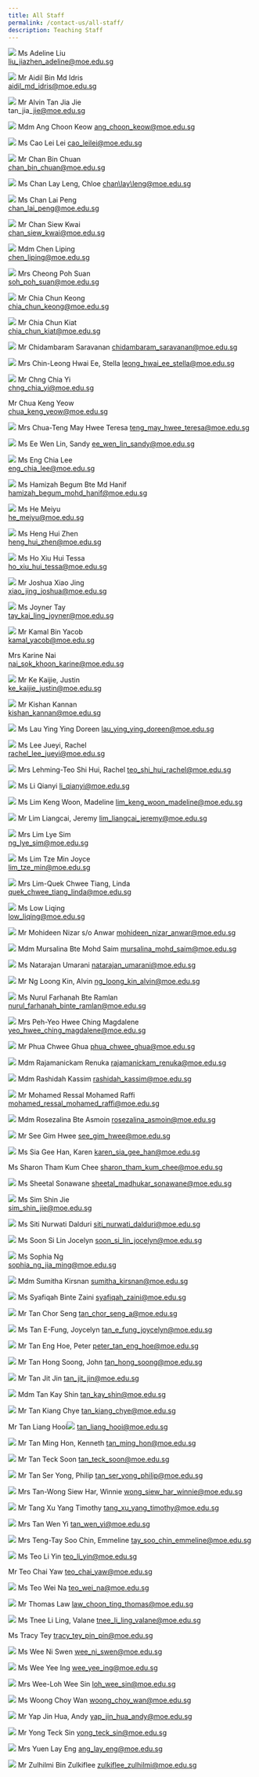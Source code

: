 ```yaml
---
title: All Staff
permalink: /contact-us/all-staff/
description: Teaching Staff
---
```

![](/images/Ms%20Liu%20Jiazhen%20Adeline.jpg)
Ms Adeline Liu  
[liu\_jiazhen\_adeline@moe.edu.sg](mailto:liu_jiazhen_adeline@moe.edu.sg)


![](/images/Mr%20Aidil%20Bin%20Md%20Idris.jpeg)
Mr Aidil Bin Md Idris      
 [aidil\_md\_idris@moe.edu.sg](mailto:aidil_md_idris@moe.edu.sg)

![](/images/Alvin%20Tan.jpeg)
Mr Alvin Tan Jia Jie     
tan\_jia\_jie@moe.edu.sg

![](/images/Mdm%20Ang%20Choon%20Keow.jpeg)
Mdm Ang Choon Keow [ang\_choon\_keow@moe.edu.sg](mailto:ang_choon_keow@moe.edu.sg)


![](/images/CAOLEILEI.jpeg)
Ms Cao Lei Lei                                                                                                       [cao\_leilei@moe.edu.sg](mailto:cao_leilei@moe.edu.sg)

![](/images/mr%20chan%20bin%20chuan.jpeg)
Mr Chan Bin Chuan                          
[chan\_bin\_chuan@moe.edu.sg](mailto:chan_bin_chuan@moe.edu.sg)


![](/images/Ms%20Chan%20Lay%20Leng.jpeg)
Ms Chan Lay Leng, Chloe
[chan\lay\leng@moe.edu.sg](mailto:chanlayleng@moe.edu.sg)

![](/images/ms%20chan%20lai%20peng.jpeg)
Ms Chan Lai Peng  
[chan\_lai\_peng@moe.edu.sg](mailto:chan_lai_peng@moe.edu.sg)

![](/images/Mr%20Chan%20Siew%20Kwai.jpeg)
Mr Chan Siew Kwai            
[chan\_siew\_kwai@moe.edu.sg](mailto:chan_siew_kwai@moe.edu.sg)

![](/images/Mdm%20Chen%20Liping.jpeg)
Mdm Chen Liping  
[chen\_liping@moe.edu.sg](mailto:chen_liping@moe.edu.sg)

![](/images/Mrs%20Cheong%20Poh%20Suan.jpeg)
Mrs Cheong Poh Suan   
[soh\_poh\_suan@moe.edu.sg](mailto:soh_poh_suan@moe.edu.sg)

![](/images/Mr%20Chia%20Chun%20Keong.jpeg)
Mr Chia Chun Keong  
[chia\_chun\_keong@moe.edu.sg](mailto:chia_chun_keong@moe.edu.sg)

![](/images/Mr%20Chia%20Chun%20Kiat.jpeg)
Mr Chia Chun Kiat   
[chia\_chun\_kiat@moe.edu.sg](mailto:chia_chun_kiat@moe.edu.sg)

![](/images/Mr%20Chidambaram%20Saravanan.jpeg)
Mr Chidambaram Saravanan 
[chidambaram\_saravanan@moe.edu.sg](mailto:chidambaram_saravanan@moe.edu.sg)

![](/images/Mrs%20Chin%20Leong%20Hwai%20Ee%20Stella.jpeg)
Mrs Chin-Leong Hwai Ee, Stella 
[leong\_hwai\_ee\_stella@moe.edu.sg](mailto:leong_hwai_ee_stella@moe.edu.sg)

![](/images/mr%20chng%20chia%20yii.jpeg)
Mr Chng Chia Yi    
[chng\_chia\_yi@moe.edu.sg](mailto:chng_chia_yi@moe.edu.sg)


Mr Chua Keng Yeow  
[chua\_keng\_yeow@moe.edu.sg](mailto:chua_keng_yeow@moe.edu.sg)

![](/images/Mrs%20Chua%20Teng%20May%20Hwee%20Teresa.jpeg)
Mrs Chua-Teng May Hwee Teresa
[teng\_may\_hwee\_teresa@moe.edu.sg](mailto:teng_may_hwee_teresa@moe.edu.sg)

![](/images/ms%20sandy%20ee.jpeg)
Ms Ee Wen Lin, Sandy 
[ee\_wen\_lin\_sandy@moe.edu.sg](mailto:ee_wen_lin_sandy@moe.edu.sg)

![](/images/Ms%20Eng%20Chia%20Lee.jpeg)
Ms Eng Chia Lee    
[eng\_chia\_lee@moe.edu.sg](mailto:eng_chia_lee@moe.edu.sg)

![](/images/Ms%20Hamizah%20Begum%20Bte%20Md%20Hanif.jpeg)
Ms Hamizah Begum Bte Md Hanif 
[hamizah\_begum\_mohd\_hanif@moe.edu.sg](mailto:hamizah_begum_mohd_hanif@moe.edu.sg)

![](/images/Ms%20He%20Meiyu.jpeg)
Ms He Meiyu        
[he\_meiyu@moe.edu.sg](mailto:he_meiyu@moe.edu.sg)

![](/images/Ms%20Heng%20Hui%20Zhen.jpeg)
Ms Heng Hui Zhen    
[heng\_hui\_zhen@moe.edu.sg](mailto:heng_hui_zhen@moe.edu.sg)

![](/images/Ms%20Ho%20Xiu%20Hui,%20Tessa.jpg)
Ms Ho Xiu Hui Tessa   
[ho\_xiu\_hui\_tessa@moe.edu.sg](mailto:ho_xiu_hui_tessa@moe.edu.sg)

![](/images/Mr%20Xiao%20Jing%20Joshua.jpg)
Mr Joshua Xiao Jing       
[xiao\_jing\_joshua@moe.edu.sg](mailto:xiao_jing_joshua@moe.edu.sg)

![](/images/ms%20joyner%20tay%20kai%20ling.jpeg)
Ms Joyner Tay        
[tay\_kai\_ling\_joyner@moe.edu.sg](mailto:tay_kai_ling_joyner@moe.edu.sg)

![](/images/Mr%20Kamal%20Bin%20Yacob.jpeg)
Mr Kamal Bin Yacob   
[kamal\_yacob@moe.edu.sg](mailto:kamal_yacob@moe.edu.sg)

Mrs Karine Nai  
nai_sok_khoon_karine@moe.edu.sg

![](/images/Mr%20Ke%20Kaijie%20Justin.jpeg)
Mr Ke Kaijie, Justin   
[ke\_kaijie\_justin@moe.edu.sg](mailto:ke_kaijie_justin@moe.edu.sg)

![](/images/Kishan%20School%20Website.jpeg)
Mr Kishan Kannan  
[kishan\_kannan@moe.edu.sg](mailto:kishan_kannan@moe.edu.sg)

![](/images/Doreen.png)
Ms Lau Ying Ying Doreen
[lau\_ying\_ying\_doreen@moe.edu.sg](mailto:lau_ying_ying_doreen@moe.edu.sg)

![](/images/miss%20rachel%20lee%20jueyi.jpeg)
Ms Lee Jueyi, Rachel    
[rachel\_lee\_jueyi@moe.edu.sg](mailto:rachel_lee_jueyi@moe.edu.sg)

![](/images/Mrs%20Lehming%20Teo%20Shi%20Hui%20Rachel.jpeg)
Mrs Lehming-Teo Shi Hui, Rachel
[teo\_shi\_hui\_rachel@moe.edu.sg](mailto:teo_shi_hui_rachel@moe.edu.sg)

![](/images/Ms%20Li%20Qianyi.jpeg)
Ms Li Qianyi
li_qianyi@moe.edu.sg

![](/images/Ms%20Lim%20Keng%20Woon%20Madeline.jpeg)
Ms Lim Keng Woon, Madeline
lim_keng_woon_madeline@moe.edu.sg

![](/images/Mr%20Jeremy.jpeg)
Mr Lim Liangcai, Jeremy
lim_liangcai_jeremy@moe.edu.sg
 
![](/images/mrs%20ng%20lye%20sim.jpeg)
Mrs Lim Lye Sim  
ng_lye_sim@moe.edu.sg 
 
![](/images/ms%20lim%20tze%20min%20joyce_1.jpeg)
Ms Lim Tze Min Joyce    
lim_tze_min@moe.edu.sg


![](/images/Mrs%20Lim%20Quek%20Chwee%20Tiang%20Linda.jpeg)
Mrs Lim-Quek Chwee Tiang, Linda
quek_chwee_tiang_linda@moe.edu.sg

![](/images/Ms%20Low%20Li%20Qing.jpg)
Ms Low Liqing    
low_liqing@moe.edu.sg

![](/images/Mr%20Mohideeen%20Nizar.jpeg)
Mr Mohideen Nizar s/o Anwar
mohideen_nizar_anwar@moe.edu.sg
 
 ![](/images/Mdm%20Mursalina.jpeg)
Mdm Mursalina Bte Mohd Saim
mursalina_mohd_saim@moe.edu.sg

![](/images/Mdm%20Natarajan%20Umarani%20(Teacher).jpg)
Ms Natarajan Umarani 
natarajan_umarani@moe.edu.sg

![](/images/Mr%20Ng%20Loong%20Kin,%20Alvin.jpg)
Mr Ng Loong Kin, Alvin
ng_loong_kin_alvin@moe.edu.sg

![](/images/Ms%20Nurul%20Farhanah%20Bte%20Ramlan.jpg)
Ms Nurul Farhanah Bte Ramlan
nurul_farhanah_binte_ramlan@moe.edu.sg

![](/images/Mrs%20Peh%20Yeo%20Hwee%20Ching%20Magdelene.jpeg)
Mrs Peh-Yeo Hwee Ching Magdalene
yeo_hwee_ching_magdalene@moe.edu.sg

![](/images/mr%20phua%20chwee%20ghua.jpeg)
Mr Phua Chwee Ghua
phua_chwee_ghua@moe.edu.sg 

![](/images/Mdm%20Rajamanickam.jpeg)
Mdm Rajamanickam Renuka
rajamanickam_renuka@moe.edu.sg

![](/images/Mdm%20Rashidah%20Kassim.jpeg)
Mdm Rashidah Kassim
rashidah_kassim@moe.edu.sg

![](/images/Mr%20Mohamed%20Ressal.jpeg)
Mr Mohamed Ressal Mohamed Raffi
mohamed_ressal_mohamed_raffi@moe.edu.sg

![](/images/Mdm%20Rosezalina.jpeg)
Mdm Rosezalina Bte Asmoin
rosezalina_asmoin@moe.edu.sg

![](/images/Mr%20See%20Gim%20Hwee%20(1).jpg)
Mr See Gim Hwee
see_gim_hwee@moe.edu.sg 

![](/images/Ms%20Sia%20Gee%20Han.jpeg)
Ms Sia Gee Han, Karen
karen_sia_gee_han@moe.edu.sg


Ms Sharon Tham Kum Chee
sharon_tham_kum_chee@moe.edu.sg

![](/images/Mdm%20Sheetal%20Sonawane.jpeg)
Ms Sheetal Sonawane
sheetal_madhukar_sonawane@moe.edu.sg

![](/images/Ms%20Sim%20Shin%20Jie.jpg)
Ms Sim Shin Jie    
sim_shin_jie@moe.edu.sg

![](/images/ms%20siti%20nurwati%20dalduri.jpeg)
Ms Siti Nurwati Dalduri
siti_nurwati_dalduri@moe.edu.sg 

![](/images/Ms%20Soon%20Si%20Lin%20Jocelyn%20(Teacher).png)
Ms Soon Si Lin Jocelyn
soon_si_lin_jocelyn@moe.edu.sg 

![](/images/Ms%20Sophia%20Ng%20Jia%20Ming.jpg)
Ms Sophia Ng    
sophia_ng_jia_ming@moe.edu.sg

![](/images/Ms%20Sumitha.jpeg)
Mdm Sumitha Kirsnan
sumitha_kirsnan@moe.edu.sg

![](/images/Ms%20Syafiqah%20Binte%20Zaini.jpg)
Ms Syafiqah Binte Zaini
syafiqah_zaini@moe.edu.sg

![](/images/Mr%20Tan%20Chor%20Seng.jpg)
Mr Tan Chor Seng
tan_chor_seng_a@moe.edu.sg

![](/images/Ms%20Joycelyn.jpeg)
Ms Tan E-Fung, Joycelyn
tan_e_fung_joycelyn@moe.edu.sg

![](/images/Mr%20Peter.jpeg)
Mr Tan Eng Hoe, Peter
peter_tan_eng_hoe@moe.edu.sg

![](/images/Mr%20John.jpeg)
Mr Tan Hong Soong, John
tan_hong_soong@moe.edu.sg

![](/images/mr%20tan%20jit%20jin.jpeg)
Mr Tan Jit Jin
tan_jit_jin@moe.edu.sg

![](/images/ms%20tan%20kay%20shin.jpeg)
Mdm Tan Kay Shin 
tan_kay_shin@moe.edu.sg

![](/images/Mr%20Tan%20Kiang%20Chye.jpeg)
Mr Tan Kiang Chye
tan_kiang_chye@moe.edu.sg

Mr Tan Liang Hooi![](/images/Mr%20Tan%20Liang%20Hooi.jpeg)
tan_liang_hooi@moe.edu.sg

![](/images/kenneth.jpeg)
Mr Tan Ming Hon, Kenneth
tan_ming_hon@moe.edu.sg

![](/images/mr%20tan%20teck%20soon.jpeg)
Mr Tan Teck Soon
tan_teck_soon@moe.edu.sg 

![](/images/Mr%20Tan%20Ser%20Yong.jpeg)
Mr Tan Ser Yong, Philip
tan_ser_yong_philip@moe.edu.sg

![](/images/Mrs%20Tan%20Wong%20Siew%20Har.jpeg)
Mrs Tan-Wong Siew Har, Winnie
wong_siew_har_winnie@moe.edu.sg

![](/images/Timothy.jpeg)
Mr Tang Xu Yang Timothy
tang_xu_yang_timothy@moe.edu.sg

![](/images/Mrs%20Tan%20Wen%20Yi.jpeg)
Mrs Tan Wen Yi
tan_wen_yi@moe.edu.sg

![](/images/Mrs%20Teng%20Tay%20Soo%20Chin.jpeg)
Mrs Teng-Tay Soo Chin, Emmeline
tay_soo_chin_emmeline@moe.edu.sg

![](/images/Ms%20Teo%20Li%20Yin.jpeg)
Ms Teo Li Yin
teo_li_yin@moe.edu.sg


Mr Teo Chai Yaw
teo_chai_yaw@moe.edu.sg

![](/images/Ms%20Teo%20Wei%20Na.jpeg)
Ms Teo Wei Na
teo_wei_na@moe.edu.sg

![](/images/mr%20thomas%20law%20choon%20ting.jpeg)
Mr Thomas Law
law_choon_ting_thomas@moe.edu.sg 

![](/images/Valane%20Passport%20Photo%202.jpeg)
Ms Tnee Li Ling, Valane
tnee_li_ling_valane@moe.edu.sg

Ms Tracy Tey
tracy_tey_pin_pin@moe.edu.sg

![](/images/Ms%20Wee%20Ni%20Swen.jpg)
Ms Wee Ni Swen
wee_ni_swen@moe.edu.sg

![](/images/Ms%20Wee%20Yee%20Ing.jpg)
Ms Wee Yee Ing
wee_yee_ing@moe.edu.sg

![](/images/Mrs%20Wee%20Loh%20Wee%20Sin.jpeg)
Mrs Wee-Loh Wee Sin
loh_wee_sin@moe.edu.sg

![](/images/Ms%20Woong%20Choy%20Wan.jpeg)
Ms Woong Choy Wan
woong_choy_wan@moe.edu.sg

![](/images/Mr%20Andy.jpeg)
Mr Yap Jin Hua, Andy
yap_jin_hua_andy@moe.edu.sg

![](/images/Mr%20Yong%20Teck%20Sin.jpg)
Mr Yong Teck Sin
yong_teck_sin@moe.edu.sg

![](/images/Mrs%20Yuen%20Lay%20Eng.jpeg)
Mrs Yuen Lay Eng
ang_lay_eng@moe.edu.sg 
 
![](/images/Mr%20Zulhilmi%20Bin%20Zulkiflee.jpeg)
Mr Zulhilmi Bin Zulkiflee
zulkiflee_zulhilmi@moe.edu.sg